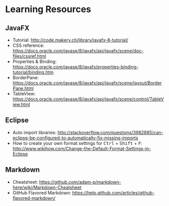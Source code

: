 # Learning Resources
## JavaFX
* Tutorial: http://code.makery.ch/library/javafx-8-tutorial/
* CSS reference: https://docs.oracle.com/javase/8/javafx/api/javafx/scene/doc-files/cssref.html
* Properties & Binding: https://docs.oracle.com/javase/8/javafx/properties-binding-tutorial/binding.htm
* BorderPane: https://docs.oracle.com/javase/8/javafx/api/javafx/scene/layout/BorderPane.html
* TableView: https://docs.oracle.com/javase/8/javafx/api/javafx/scene/control/TableView.html

## Eclipse
* Auto import libraries: http://stackoverflow.com/questions/3982885/can-eclipse-be-configured-to-automatically-fix-missing-imports
* How to create your own format settings for <kbd>Ctrl</kbd> + <kbd>Shift</kbd> + <kbd>F</kbd>: http://www.wikihow.com/Change-the-Default-Format-Settings-in-Eclipse

## Markdown
* Cheatsheet: https://github.com/adam-p/markdown-here/wiki/Markdown-Cheatsheet
* GitHub Flavored Markdown: https://help.github.com/articles/github-flavored-markdown/
